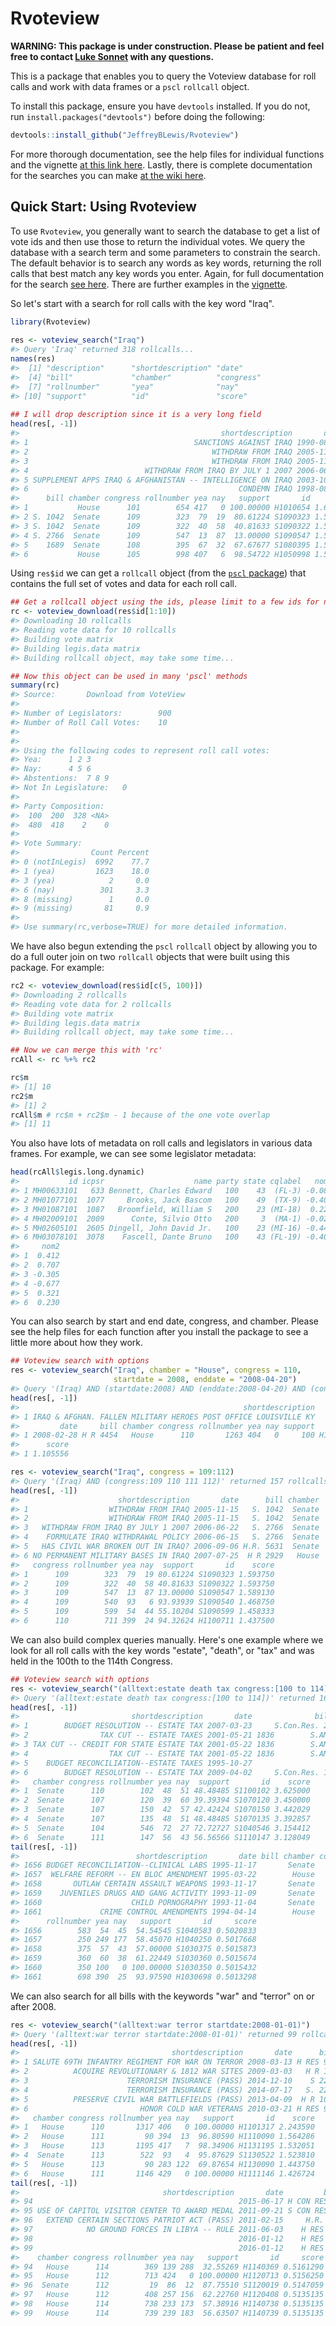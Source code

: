 <!-- README.md is generated from README.Rmd. Please edit that file -->
Rvoteview
=========

**WARNING: This package is under construction. Please be patient and feel free to contact [Luke Sonnet](mailto:luke.sonnet@gmail.com) with any questions.**

This is a package that enables you to query the Voteview database for roll calls and work with data frames or a `pscl` `rollcall` object.

To install this package, ensure you have `devtools` installed. If you do not, run `install.packages("devtools")` before doing the following:

``` r
devtools::install_github("JeffreyBLewis/Rvoteview")
```

For more thorough documentation, see the help files for individual functions and the vignette [at this link here](https://github.com/JeffreyBLewis/Rvoteview/tree/master/vignettes). Lastly, there is complete documentation for the searches you can make [at the wiki here](https://github.com/JeffreyBLewis/Rvoteview/wiki/Query-Documentation).

Quick Start: Using Rvoteview
----------------------------

To use `Rvoteview`, you generally want to search the database to get a list of vote ids and then use those to return the individual votes. We query the database with a search term and some parameters to constrain the search. The default behavior is to search any words as key words, returning the roll calls that best match any key words you enter. Again, for full documentation for the search [see here](https://github.com/JeffreyBLewis/Rvoteview/wiki/Query-Documentation). There are further examples in the [vignette](https://github.com/JeffreyBLewis/Rvoteview/tree/master/vignettes).

So let's start with a search for roll calls with the key word "Iraq".

``` r
library(Rvoteview)
  
res <- voteview_search("Iraq")
#> Query 'Iraq' returned 318 rollcalls...
names(res)
#>  [1] "description"      "shortdescription" "date"            
#>  [4] "bill"             "chamber"          "congress"        
#>  [7] "rollnumber"       "yea"              "nay"             
#> [10] "support"          "id"               "score"
  
## I will drop description since it is a very long field
head(res[, -1])
#>                                             shortdescription       date
#> 1                                     SANCTIONS AGAINST IRAQ 1990-08-02
#> 2                                         WITHDRAW FROM IRAQ 2005-11-15
#> 3                                         WITHDRAW FROM IRAQ 2005-11-15
#> 4                          WITHDRAW FROM IRAQ BY JULY 1 2007 2006-06-22
#> 5 SUPPLEMENT APPS IRAQ & AFGHANISTAN -- INTELLIGENCE ON IRAQ 2003-10-17
#> 6                                               CONDEMN IRAQ 1998-08-03
#>      bill chamber congress rollnumber yea nay   support       id    score
#> 1           House      101        654 417   0 100.00000 H1010654 1.650000
#> 2 S. 1042  Senate      109        323  79  19  80.61224 S1090323 1.593750
#> 3 S. 1042  Senate      109        322  40  58  40.81633 S1090322 1.593750
#> 4 S. 2766  Senate      109        547  13  87  13.00000 S1090547 1.589130
#> 5    1689  Senate      108        395  67  32  67.67677 S1080395 1.541667
#> 6           House      105        998 407   6  98.54722 H1050998 1.539474
```

Using `res$id` we can get a `rollcall` object (from the [`pscl` package](https://cran.r-project.org/web/packages/pscl/index.html)) that contains the full set of votes and data for each roll call.

``` r
## Get a rollcall object using the ids, please limit to a few ids for now!
rc <- voteview_download(res$id[1:10])
#> Downloading 10 rollcalls
#> Reading vote data for 10 rollcalls
#> Building vote matrix
#> Building legis.data matrix
#> Building rollcall object, may take some time...
```

``` r
## Now this object can be used in many 'pscl' methods
summary(rc)
#> Source:       Download from VoteView 
#> 
#> Number of Legislators:        900
#> Number of Roll Call Votes:    10
#> 
#> 
#> Using the following codes to represent roll call votes:
#> Yea:      1 2 3 
#> Nay:      4 5 6 
#> Abstentions:  7 8 9 
#> Not In Legislature:   0 
#> 
#> Party Composition:
#>  100  200  328 <NA> 
#>  480  418    2    0 
#> 
#> Vote Summary:
#>                Count Percent
#> 0 (notInLegis)  6992    77.7
#> 1 (yea)         1623    18.0
#> 3 (yea)            2     0.0
#> 6 (nay)          301     3.3
#> 8 (missing)        1     0.0
#> 9 (missing)       81     0.9
#> 
#> Use summary(rc,verbose=TRUE) for more detailed information.
```

We have also begun extending the `pscl` `rollcall` object by allowing you to do a full outer join on two `rollcall` objects that were built using this package. For example:

``` r
rc2 <- voteview_download(res$id[c(5, 100)])
#> Downloading 2 rollcalls
#> Reading vote data for 2 rollcalls
#> Building vote matrix
#> Building legis.data matrix
#> Building rollcall object, may take some time...
```

``` r
## Now we can merge this with 'rc'
rcAll <- rc %+% rc2

rc$m
#> [1] 10
rc2$m
#> [1] 2
rcAll$m # rc$m + rc2$m - 1 because of the one vote overlap
#> [1] 11
```

You also have lots of metadata on roll calls and legislators in various data frames. For example, we can see some legislator metadata:

``` r
head(rcAll$legis.long.dynamic)
#>           id icpsr                    name party state cqlabel   nom1
#> 1 MH00633101   633 Bennett, Charles Edward   100    43  (FL-3) -0.086
#> 2 MH01077101  1077     Brooks, Jack Bascom   100    49  (TX-9) -0.402
#> 3 MH01087101  1087   Broomfield, William S   200    23 (MI-18)  0.227
#> 4 MH02009101  2009      Conte, Silvio Otto   200     3  (MA-1) -0.025
#> 5 MH02605101  2605 Dingell, John David Jr.   100    23 (MI-16) -0.448
#> 6 MH03078101  3078    Fascell, Dante Bruno   100    43 (FL-19) -0.400
#>     nom2
#> 1  0.412
#> 2  0.707
#> 3 -0.305
#> 4 -0.677
#> 5  0.321
#> 6  0.230
```

You can also search by start and end date, congress, and chamber. Please see the help files for each function after you install the package to see a little more about how they work.

``` r
## Voteview search with options
res <- voteview_search("Iraq", chamber = "House", congress = 110,
                       startdate = 2008, enddate = "2008-04-20")
#> Query '(Iraq) AND (startdate:2008) AND (enddate:2008-04-20) AND (congress:110) AND (chamber:house)' returned 1 rollcalls...
head(res[, -1])
#>                                                  shortdescription
#> 1 IRAQ & AFGHAN. FALLEN MILITARY HEROES POST OFFICE LOUISVILLE KY
#>         date     bill chamber congress rollnumber yea nay support       id
#> 1 2008-02-28 H R 4454   House      110       1263 404   0     100 H1101263
#>      score
#> 1 1.105556

res <- voteview_search("Iraq", congress = 109:112)
#> Query '(Iraq) AND (congress:109 110 111 112)' returned 157 rollcalls...
head(res[, -1])
#>                      shortdescription       date      bill chamber
#> 1                  WITHDRAW FROM IRAQ 2005-11-15   S. 1042  Senate
#> 2                  WITHDRAW FROM IRAQ 2005-11-15   S. 1042  Senate
#> 3   WITHDRAW FROM IRAQ BY JULY 1 2007 2006-06-22   S. 2766  Senate
#> 4    FORMULATE IRAQ WITHDRAWAL POLICY 2006-06-15   S. 2766  Senate
#> 5   HAS CIVIL WAR BROKEN OUT IN IRAQ? 2006-09-06 H.R. 5631  Senate
#> 6 NO PERMANENT MILITARY BASES IN IRAQ 2007-07-25  H R 2929   House
#>   congress rollnumber yea nay  support       id    score
#> 1      109        323  79  19 80.61224 S1090323 1.593750
#> 2      109        322  40  58 40.81633 S1090322 1.593750
#> 3      109        547  13  87 13.00000 S1090547 1.589130
#> 4      109        540  93   6 93.93939 S1090540 1.468750
#> 5      109        599  54  44 55.10204 S1090599 1.458333
#> 6      110        711 399  24 94.32624 H1100711 1.437500
```

We can also build complex queries manually. Here's one example where we look for all roll calls with the key words "estate", "death", or "tax" and was held in the 100th to the 114th Congress.

``` r
## Voteview search with options
res <- voteview_search("(alltext:estate death tax congress:[100 to 114])")
#> Query '(alltext:estate death tax congress:[100 to 114])' returned 1661 rollcalls...
head(res[, -1])
#>                         shortdescription       date              bill
#> 1        BUDGET RESOLUTION -- ESTATE TAX 2007-03-23     S.Con.Res. 21
#> 2                TAX CUT -- ESTATE TAXES 2001-05-21 1836        S.AMD
#> 3 TAX CUT -- CREDIT FOR STATE ESTATE TAX 2001-05-22 1836        S.AMD
#> 4                  TAX CUT -- ESTATE TAX 2001-05-22 1836        S.AMD
#> 5    BUDGET RECONCILIATION--ESTATE TAXES 1995-10-27                  
#> 6        BUDGET RESOLUTION -- ESTATE TAX 2009-04-02     S.Con.Res. 13
#>   chamber congress rollnumber yea nay  support       id    score
#> 1  Senate      110        102  48  51 48.48485 S1100102 3.625000
#> 2  Senate      107        120  39  60 39.39394 S1070120 3.450000
#> 3  Senate      107        150  42  57 42.42424 S1070150 3.442029
#> 4  Senate      107        135  48  51 48.48485 S1070135 3.392857
#> 5  Senate      104        546  72  27 72.72727 S1040546 3.154412
#> 6  Senate      111        147  56  43 56.56566 S1110147 3.128049
tail(res[, -1])
#>                          shortdescription       date bill chamber congress
#> 1656 BUDGET RECONCILIATION--CLINICAL LABS 1995-11-17       Senate      104
#> 1657  WELFARE REFORM -- EN BLOC AMENDMENT 1995-03-22        House      104
#> 1658       OUTLAW CERTAIN ASSAULT WEAPONS 1993-11-17       Senate      103
#> 1659    JUVENILES DRUGS AND GANG ACTIVITY 1993-11-09       Senate      103
#> 1660                    CHILD PORNOGRAPHY 1993-11-04       Senate      103
#> 1661             CRIME CONTROL AMENDMENTS 1994-04-14        House      103
#>      rollnumber yea nay   support       id     score
#> 1656        583  54  45  54.54545 S1040583 0.5020833
#> 1657        250 249 177  58.45070 H1040250 0.5017668
#> 1658        375  57  43  57.00000 S1030375 0.5015873
#> 1659        360  60  38  61.22449 S1030360 0.5015674
#> 1660        350 100   0 100.00000 S1030350 0.5015432
#> 1661        698 390  25  93.97590 H1030698 0.5013298
```

We can also search for all bills with the keywords "war" and "terror" on or after 2008.

``` r
res <- voteview_search("(alltext:war terror startdate:2008-01-01)")
#> Query '(alltext:war terror startdate:2008-01-01)' returned 99 rollcalls...
head(res[, -1])
#>                                  shortdescription       date      bill
#> 1 SALUTE 69TH INFANTRY REGIMENT FOR WAR ON TERROR 2008-03-13 H RES 991
#> 2          ACQUIRE REVOLUTIONARY & 1812 WAR SITES 2009-03-03   H R 146
#> 3                      TERRORISM INSURANCE (PASS) 2014-12-10    S 2244
#> 4                      TERRORISM INSURANCE (PASS) 2014-07-17   S. 2244
#> 5          PRESERVE CIVIL WAR BATTLEFIELDS (PASS) 2013-04-09  H R 1033
#> 6                         HONOR COLD WAR VETERANS 2010-03-21 H RES 900
#>   chamber congress rollnumber yea nay   support       id    score
#> 1   House      110       1317 406   0 100.00000 H1101317 2.243590
#> 2   House      111         90 394  13  96.80590 H1110090 1.564286
#> 3   House      113       1195 417   7  98.34906 H1131195 1.532051
#> 4  Senate      113        522  93   4  95.87629 S1130522 1.523810
#> 5   House      113         90 283 122  69.87654 H1130090 1.443750
#> 6   House      111       1146 429   0 100.00000 H1111146 1.426724
tail(res[, -1])
#>                                shortdescription       date         bill
#> 94                                              2015-06-17 H CON RES 55
#> 95 USE OF CAPITOL VISITOR CENTER TO AWARD MEDAL 2011-09-21 S CON RES 28
#> 96   EXTEND CERTAIN SECTIONS PATRIOT ACT (PASS) 2011-02-15     H.R. 514
#> 97            NO GROUND FORCES IN LIBYA -- RULE 2011-06-03    H RES 294
#> 98                                              2016-01-12    H RES 583
#> 99                                              2016-01-12    H RES 583
#>    chamber congress rollnumber yea nay   support       id     score
#> 94   House      114        369 139 288  32.55269 H1140369 0.5161290
#> 95   House      112        713 424   0 100.00000 H1120713 0.5156250
#> 96  Senate      112         19  86  12  87.75510 S1120019 0.5147059
#> 97   House      112        408 257 156  62.22760 H1120408 0.5135135
#> 98   House      114        738 233 173  57.38916 H1140738 0.5135135
#> 99   House      114        739 239 183  56.63507 H1140739 0.5135135
```
